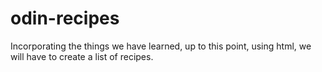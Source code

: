 # odin-recipes
Incorporating the things we have learned, up to this point, using html, we will have to create a list of recipes.